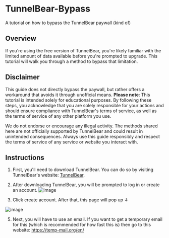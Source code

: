 # TunnelBear-Bypass
A tutorial on how to bypass the TunnelBear paywall (kind of)

## Overview
If you're using the free version of TunnelBear, you're likely familiar with the limited amount of data available before you're prompted to upgrade. This tutorial will walk you through a method to bypass that limitation.

## Disclaimer
This guide does not directly bypass the paywall, but rather offers a workaround that avoids it through unofficial means. **Please note**: This tutorial is intended solely for educational purposes. By following these steps, you acknowledge that you are solely responsible for your actions and should ensure compliance with TunnelBear's terms of service, as well as the terms of service of any other platform you use.

We do not endorse or encourage any illegal activity. The methods shared here are not officially supported by TunnelBear and could result in unintended consequences. Always use this guide responsibly and respect the terms of service of any service or website you interact with.

## Instructions
1. First, you'll need to download TunnelBear. You can do so by visiting TunnelBear's website: [TunnelBear](https://www.tunnelbear.com/).

2. After downloading TunnelBear, you will be prompted to log in or create an account.
![image](https://github.com/user-attachments/assets/2e4ea1a8-8889-4bf7-bd58-65699daf4551)


4.  Click create account. After that, this page will pop up ↓

![image](https://github.com/user-attachments/assets/8bbca8cd-4f99-4690-b896-c9f44679d675)

5. Next, you will have to use an email. If you want to get a temporary email for this (which is recommended for how fast this is) then go to this website: https://temp-mail.org/en/
